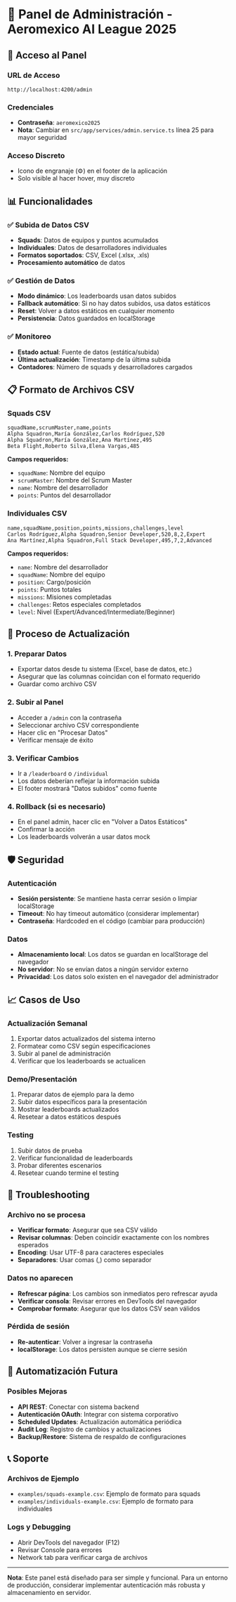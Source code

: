 # 🔐 Panel de Administración - Aeromexico AI League 2025

## 🚀 Acceso al Panel

### URL de Acceso

```
http://localhost:4200/admin
```

### Credenciales

- **Contraseña**: `aeromexico2025`
- **Nota**: Cambiar en `src/app/services/admin.service.ts` línea 25 para mayor seguridad

### Acceso Discreto

- Icono de engranaje (⚙️) en el footer de la aplicación
- Solo visible al hacer hover, muy discreto

## 📊 Funcionalidades

### ✅ **Subida de Datos CSV**

- **Squads**: Datos de equipos y puntos acumulados
- **Individuales**: Datos de desarrolladores individuales
- **Formatos soportados**: CSV, Excel (.xlsx, .xls)
- **Procesamiento automático** de datos

### ✅ **Gestión de Datos**

- **Modo dinámico**: Los leaderboards usan datos subidos
- **Fallback automático**: Si no hay datos subidos, usa datos estáticos
- **Reset**: Volver a datos estáticos en cualquier momento
- **Persistencia**: Datos guardados en localStorage

### ✅ **Monitoreo**

- **Estado actual**: Fuente de datos (estática/subida)
- **Última actualización**: Timestamp de la última subida
- **Contadores**: Número de squads y desarrolladores cargados

## 📋 Formato de Archivos CSV

### Squads CSV

```csv
squadName,scrumMaster,name,points
Alpha Squadron,María González,Carlos Rodríguez,520
Alpha Squadron,María González,Ana Martínez,495
Beta Flight,Roberto Silva,Elena Vargas,485
```

**Campos requeridos:**

- `squadName`: Nombre del equipo
- `scrumMaster`: Nombre del Scrum Master
- `name`: Nombre del desarrollador
- `points`: Puntos del desarrollador

### Individuales CSV

```csv
name,squadName,position,points,missions,challenges,level
Carlos Rodríguez,Alpha Squadron,Senior Developer,520,8,2,Expert
Ana Martínez,Alpha Squadron,Full Stack Developer,495,7,2,Advanced
```

**Campos requeridos:**

- `name`: Nombre del desarrollador
- `squadName`: Nombre del equipo
- `position`: Cargo/posición
- `points`: Puntos totales
- `missions`: Misiones completadas
- `challenges`: Retos especiales completados
- `level`: Nivel (Expert/Advanced/Intermediate/Beginner)

## 🔧 Proceso de Actualización

### 1. **Preparar Datos**

- Exportar datos desde tu sistema (Excel, base de datos, etc.)
- Asegurar que las columnas coincidan con el formato requerido
- Guardar como archivo CSV

### 2. **Subir al Panel**

- Acceder a `/admin` con la contraseña
- Seleccionar archivo CSV correspondiente
- Hacer clic en "Procesar Datos"
- Verificar mensaje de éxito

### 3. **Verificar Cambios**

- Ir a `/leaderboard` o `/individual`
- Los datos deberían reflejar la información subida
- El footer mostrará "Datos subidos" como fuente

### 4. **Rollback (si es necesario)**

- En el panel admin, hacer clic en "Volver a Datos Estáticos"
- Confirmar la acción
- Los leaderboards volverán a usar datos mock

## 🛡️ Seguridad

### Autenticación

- **Sesión persistente**: Se mantiene hasta cerrar sesión o limpiar localStorage
- **Timeout**: No hay timeout automático (considerar implementar)
- **Contraseña**: Hardcoded en el código (cambiar para producción)

### Datos

- **Almacenamiento local**: Los datos se guardan en localStorage del navegador
- **No servidor**: No se envían datos a ningún servidor externo
- **Privacidad**: Los datos solo existen en el navegador del administrador

## 📈 Casos de Uso

### Actualización Semanal

1. Exportar datos actualizados del sistema interno
2. Formatear como CSV según especificaciones
3. Subir al panel de administración
4. Verificar que los leaderboards se actualicen

### Demo/Presentación

1. Preparar datos de ejemplo para la demo
2. Subir datos específicos para la presentación
3. Mostrar leaderboards actualizados
4. Resetear a datos estáticos después

### Testing

1. Subir datos de prueba
2. Verificar funcionalidad de leaderboards
3. Probar diferentes escenarios
4. Resetear cuando termine el testing

## 🚨 Troubleshooting

### Archivo no se procesa

- **Verificar formato**: Asegurar que sea CSV válido
- **Revisar columnas**: Deben coincidir exactamente con los nombres esperados
- **Encoding**: Usar UTF-8 para caracteres especiales
- **Separadores**: Usar comas (,) como separador

### Datos no aparecen

- **Refrescar página**: Los cambios son inmediatos pero refrescar ayuda
- **Verificar consola**: Revisar errores en DevTools del navegador
- **Comprobar formato**: Asegurar que los datos CSV sean válidos

### Pérdida de sesión

- **Re-autenticar**: Volver a ingresar la contraseña
- **localStorage**: Los datos persisten aunque se cierre sesión

## 🔄 Automatización Futura

### Posibles Mejoras

- **API REST**: Conectar con sistema backend
- **Autenticación OAuth**: Integrar con sistema corporativo
- **Scheduled Updates**: Actualización automática periódica
- **Audit Log**: Registro de cambios y actualizaciones
- **Backup/Restore**: Sistema de respaldo de configuraciones

## 📞 Soporte

### Archivos de Ejemplo

- `examples/squads-example.csv`: Ejemplo de formato para squads
- `examples/individuals-example.csv`: Ejemplo de formato para individuales

### Logs y Debugging

- Abrir DevTools del navegador (F12)
- Revisar Console para errores
- Network tab para verificar carga de archivos

---

**Nota**: Este panel está diseñado para ser simple y funcional. Para un entorno de producción, considerar implementar autenticación más robusta y almacenamiento en servidor.
